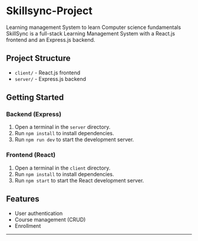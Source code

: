 # Skillsync-Project
Learning management System to learn Computer science fundamentals
SkillSync is a full-stack Learning Management System with a React.js frontend and an Express.js backend.

## Project Structure
- `client/` - React.js frontend
- `server/` - Express.js backend

## Getting Started

### Backend (Express)
1. Open a terminal in the `server` directory.
2. Run `npm install` to install dependencies.
3. Run `npm run dev` to start the development server.

### Frontend (React)
1. Open a terminal in the `client` directory.
2. Run `npm install` to install dependencies.
3. Run `npm start` to start the React development server.

## Features
- User authentication
- Course management (CRUD)
- Enrollment



---

